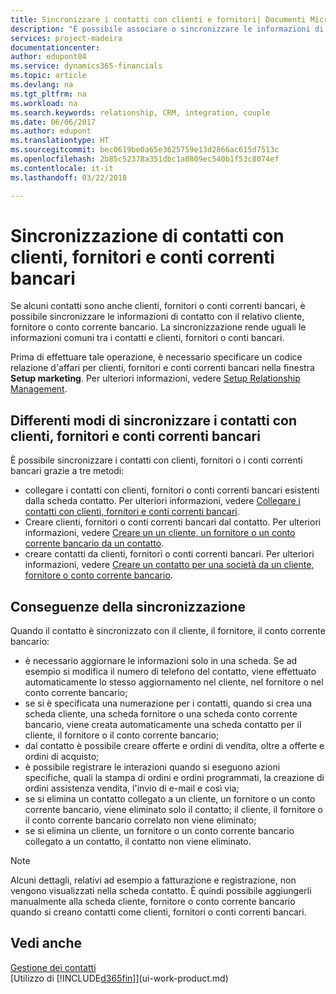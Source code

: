 ```yaml
---
title: Sincronizzare i contatti con clienti e fornitori| Documenti Microsoft
description: "È possibile associare o sincronizzare le informazioni di contatto dei contatti che sono anche clienti, fornitori o conti correnti bancari, in modo da aggiornate le informazioni una volta sola."
services: project-madeira
documentationcenter: 
author: edupont04
ms.service: dynamics365-financials
ms.topic: article
ms.devlang: na
ms.tgt_pltfrm: na
ms.workload: na
ms.search.keywords: relationship, CRM, integration, couple
ms.date: 06/06/2017
ms.author: edupont
ms.translationtype: HT
ms.sourcegitcommit: bec0619be0a65e3625759e13d2866ac615d7513c
ms.openlocfilehash: 2b85c52378a351dbc1a0809ec540b1f53c8074ef
ms.contentlocale: it-it
ms.lasthandoff: 03/22/2018

---
```

# <a name="synchronizing-contacts-with-customers-vendors-and-bank-accounts"></a>Sincronizzazione di contatti con clienti, fornitori e conti correnti bancari
Se alcuni contatti sono anche clienti, fornitori o conti correnti bancari, è possibile sincronizzare le informazioni di contatto con il relativo cliente, fornitore o conto corrente bancario. La sincronizzazione rende uguali le informazioni comuni tra i contatti e clienti, fornitori o conti bancari.  

Prima di effettuare tale operazione, è necessario specificare un codice relazione d'affari per clienti, fornitori e conti correnti bancari nella finestra **Setup marketing**. Per ulteriori informazioni, vedere [Setup Relationship Management](marketing-setup-marketing.md).

## <a name="different-ways-to-synchronize-contacts-with-customers-vendors-and-bank-accounts"></a>Differenti modi di sincronizzare i contatti con clienti, fornitori e conti correnti bancari
È possibile sincronizzare i contatti con clienti, fornitori o i conti correnti bancari grazie a tre metodi:

* collegare i contatti con clienti, fornitori o conti correnti bancari esistenti dalla scheda contatto. Per ulteriori informazioni, vedere [Collegare i contatti con clienti, fornitori e conti correnti bancari](marketing-how-link-contact.md).
* Creare clienti, fornitori o conti correnti bancari dal contatto. Per ulteriori informazioni, vedere [Creare un un cliente, un fornitore o un conto corrente bancario da un contatto](marketing-how-create-contacts-new-customers-vendors-bank-accounts.md).
* creare contatti da clienti, fornitori o conti correnti bancari. Per ulteriori informazioni, vedere [Creare un contatto per una società da un cliente, fornitore o conto corrente bancario](marketing-how-create-contact-companies.md).

## <a name="consequences-of-synchronization"></a>Conseguenze della sincronizzazione
Quando il contatto è sincronizzato con il cliente, il fornitore, il conto corrente bancario:

* è necessario aggiornare le informazioni solo in una scheda. Se ad esempio si modifica il numero di telefono del contatto, viene effettuato automaticamente lo stesso aggiornamento nel cliente, nel fornitore o nel conto corrente bancario;
* se si è specificata una numerazione per i contatti, quando si crea una scheda cliente, una scheda fornitore o una scheda conto corrente bancario, viene creata automaticamente una scheda contatto per il cliente, il fornitore o il conto corrente bancario;
* dal contatto è possibile creare offerte e ordini di vendita, oltre a offerte e ordini di acquisto;
* è possibile registrare le interazioni quando si eseguono azioni specifiche, quali la stampa di ordini e ordini programmati, la creazione di ordini assistenza vendita, l'invio di e-mail e così via;
* se si elimina un contatto collegato a un cliente, un fornitore o un conto corrente bancario, viene eliminato solo il contatto; il cliente, il fornitore o il conto corrente bancario correlato non viene eliminato;
* se si elimina un cliente, un fornitore o un conto corrente bancario collegato a un contatto, il contatto non viene eliminato.

> [!NOTE]  
>   Alcuni dettagli, relativi ad esempio a fatturazione e registrazione, non vengono visualizzati nella scheda contatto. È quindi possibile aggiungerli manualmente alla scheda cliente, fornitore o conto corrente bancario quando si creano contatti come clienti, fornitori o conti correnti bancari.

## <a name="see-also"></a>Vedi anche
[Gestione dei contatti](marketing-contacts.md)  
[Utilizzo di [!INCLUDE[d365fin](includes/d365fin_md.md)]](ui-work-product.md)

